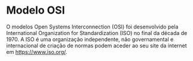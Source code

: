 # Modelo OSI
O modelos Open Systems Interconnection  (OSI) foi desenvolvido pela International Organization for Standardization (ISO) no final da década de 1970.
A ISO é uma organização independente, não governamental e internacional de criação de normas podem aceder ao seu site da internet em https://www.iso.org/.
